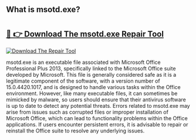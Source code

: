 ## What is msotd.exe? 

# <h2><a href="https://exedetect.com/download.php?msotd.exe">🔗 👉 Download The msotd.exe Repair Tool</a></h2>

[![Download The Repair Tool](https://exedetect.com/download-button.jpg)](https://exedetect.com/download.php?msotd.exe)

msotd.exe is an executable file associated with Microsoft Office Professional Plus 2013, specifically linked to the Microsoft Office suite developed by Microsoft. This file is generally considered safe as it is a legitimate component of the software, with a version number of 15.0.4420.1017, and is designed to handle various tasks within the Office environment. However, like many executable files, it can sometimes be mimicked by malware, so users should ensure that their antivirus software is up to date to detect any potential threats. Errors related to msotd.exe may arise from issues such as corrupted files or improper installation of Microsoft Office, which can lead to functionality problems within the Office applications. If users encounter persistent errors, it is advisable to repair or reinstall the Office suite to resolve any underlying issues.